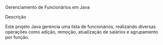 Gerenciamento de Funcionários em Java

Descrição

Este projeto Java gerencia uma lista de funcionários, realizando diversas operações como adição, remoção, atualização de salários e agrupamento por função.
